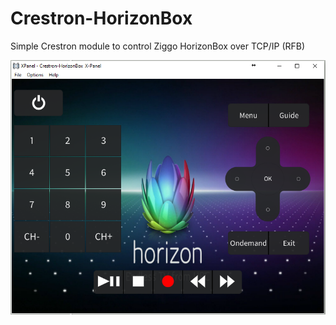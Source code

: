 # Crestron-HorizonBox

Simple Crestron module to control Ziggo HorizonBox over TCP/IP (RFB)

![](https://github.com/GJHaamke/Crestron-HorizonBox/blob/master/Vtp/Pictures/Capture%20X-Panel.PNG)
